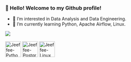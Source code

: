 ### 👋 Hello! Welcome to my Github profile!
- 👀 I’m interested in Data Analysis and Data Engineering.
- 🌱 I’m currently learning Python, Apache Airflow, Linux.

<div>
  <a href="https://www.linkedin.com/in/jefferson-knopf-0b007a111/" target="_blank"><img src="https://img.shields.io/badge/LinkedIn-0077B5?style=for-the-badge&logo=linkedin&logoColor=white" target="_blank"></a>
</div>

<div style=display: inline_block"><br>
  <a href="https://www.python.org/"><img align="center" alt="Jeeffee-Python" height="50" src="https://icongr.am/devicon/python-plain.svg?size=128&color=ffffff"></a> 
  <img align="center" alt="Jeeffee-PostgreSQL" height="50" src="https://icongr.am/devicon/postgresql-plain.svg?size=128&color=ffffff">
  <img align="center" alt="Jeeffee-Linux" height="50" src="https://icongr.am/devicon/linux-plain.svg?size=128&color=ffffff">
</div>
